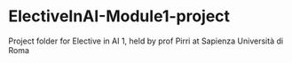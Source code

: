 # ElectiveInAI-Module1-project
Project folder for Elective in AI 1, held by prof Pirri at Sapienza Università di Roma
